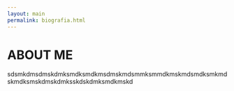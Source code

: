 ```yaml
---
layout: main
permalink: biografia.html
---
```


# ABOUT ME

sdsmkdmsdmskdmksmdksmdkmsdmskmdsmmksmmdkmskmdsmdksmkmdskmdksmskdmskdmksskdskdmksmdkmskd